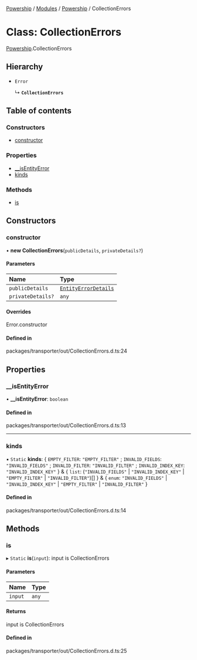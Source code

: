 [Powership](../README.md) / [Modules](../modules.md) / [Powership](../modules/Powership.md) / CollectionErrors

# Class: CollectionErrors

[Powership](../modules/Powership.md).CollectionErrors

## Hierarchy

- `Error`

  ↳ **`CollectionErrors`**

## Table of contents

### Constructors

- [constructor](Powership.CollectionErrors.md#constructor)

### Properties

- [\_\_isEntityError](Powership.CollectionErrors.md#__isentityerror)
- [kinds](Powership.CollectionErrors.md#kinds)

### Methods

- [is](Powership.CollectionErrors.md#is)

## Constructors

### constructor

• **new CollectionErrors**(`publicDetails`, `privateDetails?`)

#### Parameters

| Name | Type |
| :------ | :------ |
| `publicDetails` | [`EntityErrorDetails`](../modules/Powership.md#entityerrordetails) |
| `privateDetails?` | `any` |

#### Overrides

Error.constructor

#### Defined in

packages/transporter/out/CollectionErrors.d.ts:24

## Properties

### \_\_isEntityError

• **\_\_isEntityError**: `boolean`

#### Defined in

packages/transporter/out/CollectionErrors.d.ts:13

___

### kinds

▪ `Static` **kinds**: { `EMPTY_FILTER`: ``"EMPTY_FILTER"`` ; `INVALID_FIELDS`: ``"INVALID_FIELDS"`` ; `INVALID_FILTER`: ``"INVALID_FILTER"`` ; `INVALID_INDEX_KEY`: ``"INVALID_INDEX_KEY"``  } & { `list`: (``"INVALID_FIELDS"`` \| ``"INVALID_INDEX_KEY"`` \| ``"EMPTY_FILTER"`` \| ``"INVALID_FILTER"``)[]  } & { `enum`: ``"INVALID_FIELDS"`` \| ``"INVALID_INDEX_KEY"`` \| ``"EMPTY_FILTER"`` \| ``"INVALID_FILTER"``  }

#### Defined in

packages/transporter/out/CollectionErrors.d.ts:14

## Methods

### is

▸ `Static` **is**(`input`): input is CollectionErrors

#### Parameters

| Name | Type |
| :------ | :------ |
| `input` | `any` |

#### Returns

input is CollectionErrors

#### Defined in

packages/transporter/out/CollectionErrors.d.ts:25
